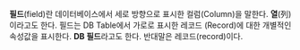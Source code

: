 **필드**(field)란 데이터베이스에서 세로 방향으로 표시한 컬럼(Column)을 말한다. **열**(列)이라고도 한다. 필드는 DB Table에서 가로로 표시한 레코드 (Record)에 대한 개별적인 속성값을 표시한다. **DB 필드**라고도 한다. 반대말은 레코드(record)이다.